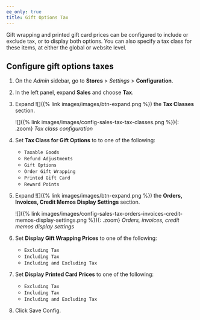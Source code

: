 ```yaml
---
ee_only: true
title: Gift Options Tax
---
```


Gift wrapping and printed gift card prices can be configured to include or exclude tax, or to display both options. You can also specify a tax class for these items, at either the global or website level.

## Configure gift options taxes

1. On the _Admin_ sidebar, go to **Stores** > _Settings_ > **Configuration**.

1. In the left panel, expand **Sales** and choose **Tax**.

1. Expand ![]({% link images/images/btn-expand.png %}) the **Tax Classes** section.

   ![]({% link images/images/config-sales-tax-tax-classes.png %}){: .zoom}
   _Tax class configuration_

1. Set **Tax Class for Gift Options** to to one of the following:

   - `Taxable Goods`
   - `Refund Adjustments`
   - `Gift Options`
   - `Order Gift Wrapping`
   - `Printed Gift Card`
   - `Reward Points`

1. Expand ![]({% link images/images/btn-expand.png %}) the **Orders, Invoices, Credit Memos Display Settings** section.

   ![]({% link images/images/config-sales-tax-orders-invoices-credit-memos-display-settings.png %}){: .zoom}
   _Orders, invoices, credit memos display settings_

1. Set **Display Gift Wrapping Prices** to one of the following:

   - `Excluding Tax`
   - `Including Tax`
   - `Including and Excluding Tax`

1. Set **Display Printed Card Prices** to one of the following:

   - `Excluding Tax`
   - `Including Tax`
   - `Including and Excluding Tax`

1. Click <span class="btn">Save Config</span>.
